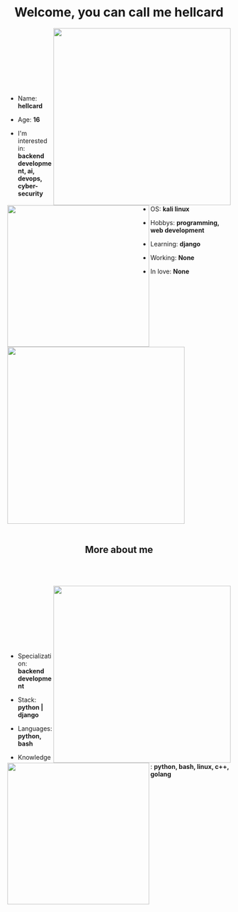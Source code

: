 <h1 align="center">Welcome, you can call me hellcard</h1>
<img align="right" src="https://github.com/hellcard/hellcard/blob/main/assets/arlecchino_main.jpg" width="400" />
<img align="left" src="https://github.com/hellcard/hellcard/blob/main/assets/about_me.jpg" width="320" />
<br> <br> <br> <br> <br> <br> <br> <br>

- Name: **hellcard**

- Age: **16**

- I'm interested in: **backend development, ai, devops, cyber-security**

- OS: **kali linux**
  
- Hobbys: **programming, web development**

- Learning: **django**

- Working: **None**

- In love: **None**


<img src="https://github-readme-stats.vercel.app/api?username=hellcard&show_icons=true&theme=shadow_red&hide_border=true" width="400">
<br> <br>
<h2 align="center">More about me</h2>
<br> <br> <br>
<img align="right" src="https://github.com/hellcard/hellcard/blob/main/assets/skills.jpg" width="400" />
<img align="left" src="https://github.com/hellcard/hellcard/blob/main/assets/my_skills.jpg" width="320" />
<br> <br> <br> <br> <br> <br> <br> <br>

- Specialization: **backend development**

- Stack: **python | django**

- Languages: **python, bash**

- Knowledge: **python, bash, linux, c++, golang**
